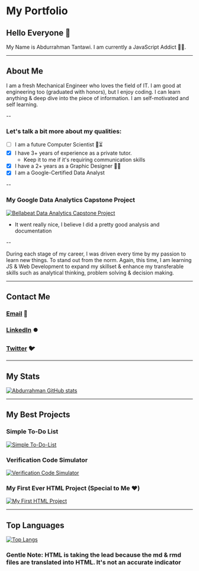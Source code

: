 # **My Portfolio**

## Hello Everyone :wave:

My Name is Abdurrahman Tantawi. I am currently a JavaScript Addict 👨‍💻.

---

## About Me

I am a fresh Mechanical Engineer who loves the field of IT. I am good at engineering too (graduated with honors), but I enjoy coding. I can learn anything & deep dive into the piece of information. I am self-motivated and self learning.

--

### **Let's talk a bit more about my qualities:**

- [ ] I am a future Computer Scientist 🤞⏳
- [x] I have 3+ years of experience as a private tutor.
  - Keep it to me if it's requiring communication skills
- [x] I have a 2+ years as a Graphic Designer :artist:
- [x] I am a Google-Certified Data Analyst

--

### My Google Data Analytics Capstone Project

[![Bellabeat Data Analytics Capstone Project](https://github-readme-stats.vercel.app/api/pin/?username=Abrahman-ra&theme=nightowl&repo=Bellabeat-DA-Project)](https://github.com/Abrahman-Ra/Bellabeat-DA-Project)

- It went really nice, I believe I did a pretty good analysis and documentation

--

During each stage of my career, I was driven every time by my passion to learn new things. To stand out from the norm. Again, this time, I am learning JS & Web Development to expand my skillset & enhance my transferable skills such as analytical thinking, problem solving & decision making.

---

## Contact Me

### [Email](abdurrahman.tantawi@gmail.com) 📧

### [LinkedIn](www.linkedIn.com/in/AbRahman-Ra) ⏺️

### [Twitter](https://twitter.com/AbRahman_Ra) 🐦

---

## My Stats

[![Abdurrahman GitHub stats](https://github-readme-stats.vercel.app/api?username=Abrahman-Ra&show_icons=true&theme=vision-friendly-dark)](https://github.com/Abrahman-Ra/github-readme-stats)

---

## My Best Projects

### Simple To-Do List

[![Simple To-Do-List](https://github-readme-stats.vercel.app/api/pin/?username=Abrahman-ra&theme=nightowl&repo=To-Do-List)](https://github.com/Abrahman-Ra/To-Do-List)

### Verification Code Simulator

[![Verification Code Simulator](https://github-readme-stats.vercel.app/api/pin/?username=Abrahman-ra&theme=nightowl&repo=Verify-Code-Simulator)](https://github.com/Abrahman-Ra/Verify-Code-Simulator)

### My First Ever HTML Project (Special to Me ❤️)

[![My First HTML Project](https://github-readme-stats.vercel.app/api/pin/?username=Abrahman-ra&theme=nightowl&repo=My-First-HTML-Project)](https://github.com/Abrahman-Ra/My-First-HTML-Project)

---

## Top Languages

[![Top Langs](https://github-readme-stats.vercel.app/api/top-langs/?username=Abrahman-Ra&size_weight=0.5&count_weight=0.5&layout=donut&theme=radical)](https://github.com/Abrahman-Ra/github-readme-stats)

### Gentle Note: HTML is taking the lead because the md & rmd files are translated into HTML. It's not an accurate indicator
